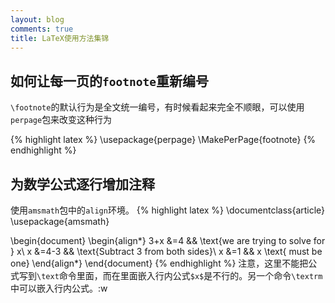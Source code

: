 ```yaml
---
layout: blog
comments: true
title: LaTeX使用方法集锦
---
```


## 如何让每一页的`footnote`重新编号
`\footnote`的默认行为是全文统一编号，有时候看起来完全不顺眼，可以使用`perpage`包来改变这种行为

{% highlight latex %}
\usepackage{perpage}
\MakePerPage{footnote}
{% endhighlight %}


## 为数学公式逐行增加注释
使用`amsmath`包中的`align`环境。
{% highlight latex %}
\documentclass{article}
\usepackage{amsmath}

\begin{document}
\begin{align*}
    3+x &=4 && \text{we are trying to solve for } x\\
	  x &=4-3 && \text{Subtract 3 from both sides}\\
	  x &=1   && x \text{ must be one}
\end{align*}
\end{document}
{% endhighlight %}
注意，这里不能把公式写到`\text`命令里面，而在里面嵌入行内公式`$x$`是不行的。另一个命令`\textrm`中可以嵌入行内公式。:w

